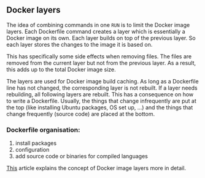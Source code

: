 ## Docker layers

The idea of combining commands in one `RUN` is to limit the Docker image layers.
Each Dockerfile command creates a layer which is essentially a Docker image on its own. Each layer builds on top of the previous layer. So each layer stores the changes to the image it is based on.

This has specifically some side effects when removing files. The files are removed from the current layer but not from the previous layer. As a result, this adds up to the total Docker image size.

The layers are used for Docker image build caching. As long as a Dockerfile line has not changed, the corresponding layer is not rebuilt. If a layer needs rebuilding, all following layers are rebuilt. This has a consequence on how to write a Dockerfile.
Usually, the things that change infrequently are put at the top (like installing Ubuntu packages, OS set up, ...) and the things that change frequently (source code) are placed at the bottom.

### Dockerfile organisation:

1. install packages
2. configuration
3. add source code or binaries for compiled languages

[This](https://dzone.com/articles/docker-layers-explained) article explains the concept of Docker image layers more in detail.